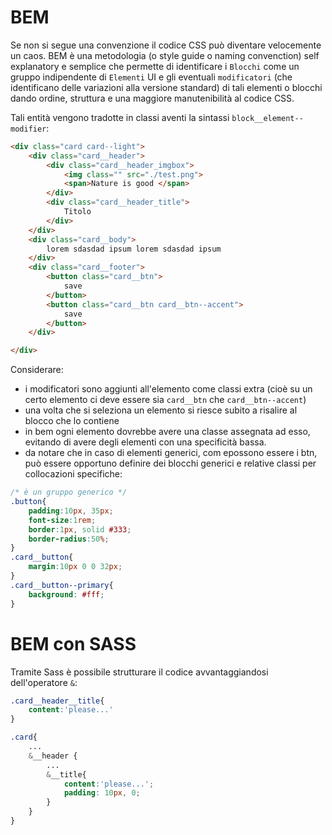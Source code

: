 # BEM
Se non si segue una convenzione il codice CSS  può diventare velocemente un caos. BEM è una metodologia (o style guide o naming convenction) self explanatory e semplice che permette di identificare i `Blocchi` come un gruppo indipendente di `Elementi` UI e gli eventuali `modificatori` (che identificano delle variazioni alla versione standard) di tali elementi o blocchi dando ordine, struttura e una maggiore manutenibilità al codice CSS. 

Tali entità vengono tradotte in classi aventi la sintassi `block__element--modifier`:

```html
<div class="card card--light">
    <div class="card__header">
        <div class="card__header_imgbox">
            <img class="" src="./test.png">
            <span>Nature is good </span>
        </div>
        <div class="card__header_title">
            Titolo
        </div>
    </div>
    <div class="card__body">
        lorem sdasdad ipsum lorem sdasdad ipsum 
    </div>
    <div class="card__footer">
        <button class="card__btn">
            save 
        </button>
        <button class="card__btn card__btn--accent">
            save 
        </button>
    </div>

</div>
```

Considerare:
- i modificatori sono aggiunti all'elemento come classi extra (cioè su un certo elemento ci deve essere sia `card__btn` che `card__btn--accent`)
- una volta che si seleziona un elemento si riesce subito a risalire al blocco che lo contiene
- in bem ogni elemento dovrebbe avere una classe assegnata ad esso, evitando di avere degli elementi con una specificità bassa.
- da notare che in caso di elementi generici, com epossono essere i btn, può essere opportuno definire dei blocchi generici e relative classi per collocazioni specifiche:
```css
/* è un gruppo generico */
.button{
    padding:10px, 35px;
    font-size:1rem;
    border:1px, solid #333;
    border-radius:50%;
}
.card__button{
    margin:10px 0 0 32px;
}
.card__button--primary{
    background: #fff;
}
```


# BEM con SASS
Tramite Sass è possibile strutturare il codice avvantaggiandosi dell'operatore `&`:

```css
.card__header__title{
    content:'please...'
}
```
```scss
.card{
    ...
    &__header {
        ...
        &__title{
            content:'please...';
            padding: 10px, 0;
        }
    }
}
```